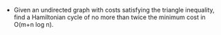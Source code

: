 - Given an undirected graph with costs satisfying the triangle inequality, find a Hamiltonian cycle of no more than twice the minimum cost in O(m+n log n).
